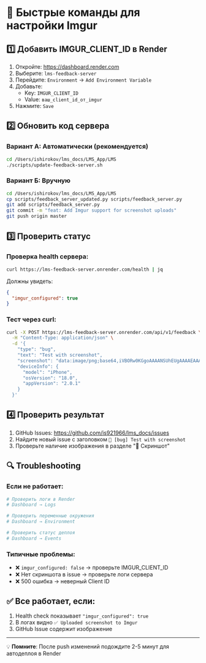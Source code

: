 # 🚀 Быстрые команды для настройки Imgur

## 1️⃣ Добавить IMGUR_CLIENT_ID в Render

1. Откройте: https://dashboard.render.com
2. Выберите: `lms-feedback-server`
3. Перейдите: `Environment` → `Add Environment Variable`
4. Добавьте:
   - Key: `IMGUR_CLIENT_ID`
   - Value: `ваш_client_id_от_imgur`
5. Нажмите: `Save`

## 2️⃣ Обновить код сервера

### Вариант А: Автоматически (рекомендуется)
```bash
cd /Users/ishirokov/lms_docs/LMS_App/LMS
./scripts/update-feedback-server.sh
```

### Вариант Б: Вручную
```bash
cd /Users/ishirokov/lms_docs/LMS_App/LMS
cp scripts/feedback_server_updated.py scripts/feedback_server.py
git add scripts/feedback_server.py
git commit -m "feat: Add Imgur support for screenshot uploads"
git push origin master
```

## 3️⃣ Проверить статус

### Проверка health сервера:
```bash
curl https://lms-feedback-server.onrender.com/health | jq
```

Должны увидеть:
```json
{
  "imgur_configured": true
}
```

### Тест через curl:
```bash
curl -X POST https://lms-feedback-server.onrender.com/api/v1/feedback \
  -H "Content-Type: application/json" \
  -d '{
    "type": "bug",
    "text": "Test with screenshot",
    "screenshot": "data:image/png;base64,iVBORw0KGgoAAAANSUhEUgAAAAEAAAABCAYAAAAfFcSJAAAADUlEQVR42mNkYPhfDwAChwGA60e6kgAAAABJRU5ErkJggg==",
    "deviceInfo": {
      "model": "iPhone",
      "osVersion": "18.0",
      "appVersion": "2.0.1"
    }
  }'
```

## 4️⃣ Проверить результат

1. GitHub Issues: https://github.com/is921966/lms_docs/issues
2. Найдите новый issue с заголовком `🐛 [bug] Test with screenshot`
3. Проверьте наличие изображения в разделе "📸 Скриншот"

## 🔍 Troubleshooting

### Если не работает:
```bash
# Проверить логи в Render
# Dashboard → Logs

# Проверить переменные окружения
# Dashboard → Environment

# Проверить статус деплоя
# Dashboard → Events
```

### Типичные проблемы:
- ❌ `imgur_configured: false` → проверьте IMGUR_CLIENT_ID
- ❌ Нет скриншота в issue → проверьте логи сервера
- ❌ 500 ошибка → неверный Client ID

## ✅ Все работает, если:

1. Health check показывает `"imgur_configured": true`
2. В логах видно `✅ Uploaded screenshot to Imgur`
3. GitHub Issue содержит изображение

---

💡 **Помните**: После push изменений подождите 2-5 минут для автодеплоя в Render 